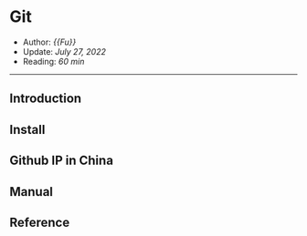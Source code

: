 # Git

- Author: *{{Fu}}*
- Update: *July 27, 2022*
- Reading: *60 min*

---

## Introduction





## Install



## Github IP in China






## Manual




## Reference